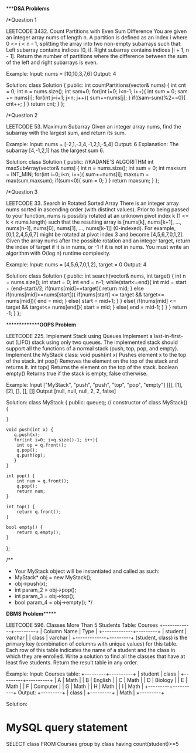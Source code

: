 *****************************DSA Problems**************************

/*Question 1

LEETCODE 3432. Count Partitions with Even Sum Difference
You are given an integer array nums of length n.
A partition is defined as an index i where 0 <= i < n - 1, splitting the array into two non-empty subarrays such that:
Left subarray contains indices [0, i].
Right subarray contains indices [i + 1, n - 1].
Return the number of partitions where the difference between the sum of the left and right subarrays is even.

Example:
Input: nums = [10,10,3,7,6]
Output: 4

Solution:
class Solution {
public:
    int countPartitions(vector<int>& nums) {
        int cnt = 0;
        int n = nums.size();
        int sam=0;
        for(int i=0; i<n-1; i++){
            int sum = 0;
            sam += nums[i];
            for(int j=i+1; j<n; j++){
                 sum+=nums[j];
            }
            if((sam-sum)%2==0){
                cnt++;
            }
        }
        return cnt;
    }
};


/*Question 2

LEETCODE 53. Maximum Subarray
Given an integer array nums, find the 
subarray with the largest sum, and return its sum.

Example:
Input: nums = [-2,1,-3,4,-1,2,1,-5,4]
Output: 6
Explanation: The subarray [4,-1,2,1] has the largest sum 6.

Solution:
class Solution {
public:
//KADANE'S ALGORITHM
    int maxSubArray(vector<int>& nums) {
        int n = nums.size();
        int sum = 0;
        int maxsum = INT_MIN;
        for(int i=0; i<n; i++){
          sum+=nums[i];
          maxsum = max(sum,maxsum);
          if(sum<0){
            sum = 0;
          }
        }
        return maxsum;
    }
};

/*Question 3

LEETCODE 33. Search in Rotated Sorted Array
There is an integer array nums sorted in ascending order (with distinct values).
Prior to being passed to your function, nums is possibly rotated at an unknown pivot index k (1 <= k < nums.length) such that the resulting array is [nums[k], nums[k+1], ..., nums[n-1], nums[0], nums[1], ..., nums[k-1]] (0-indexed). For example, [0,1,2,4,5,6,7] might be rotated at pivot index 3 and become [4,5,6,7,0,1,2].
Given the array nums after the possible rotation and an integer target, return the index of target if it is in nums, or -1 if it is not in nums.
You must write an algorithm with O(log n) runtime complexity.

Example:
Input: nums = [4,5,6,7,0,1,2], target = 0
Output: 4

Solution:
class Solution {
public:
    int search(vector<int>& nums, int target) {
        int n = nums.size();
        int start = 0;
        int end = n-1;
        while(start<=end){
            int mid = start + (end-start)/2;
            if(nums[mid]==target){
                return mid;
            }
            else if(nums[mid]>=nums[start]){
                if(nums[start] <= target && target<= nums[mid]){
                    end = mid;
                }
                else{
                    start = mid+1;
                }
            }
            else{
                if(nums[mid] <= target && target<= nums[end]){
                    start = mid;
                }
                else{
                    end = mid-1;
                }
            }
        }
        return -1;
    }
};



*********************************OOPS Problem********************

LEETCODE 225. Implement Stack using Queues
Implement a last-in-first-out (LIFO) stack using only two queues. The implemented stack should support all the functions of a normal stack (push, top, pop, and empty).
Implement the MyStack class:
void push(int x) Pushes element x to the top of the stack.
int pop() Removes the element on the top of the stack and returns it.
int top() Returns the element on the top of the stack.
boolean empty() Returns true if the stack is empty, false otherwise.

Example:
Input
["MyStack", "push", "push", "top", "pop", "empty"]
[[], [1], [2], [], [], []]
Output
[null, null, null, 2, 2, false]

Solution:
class MyStack {
public:
    queue<int>q;
    // constructor of class 
    MyStack() {
        
    }
    
    void push(int x) {
       q.push(x);
       for(int i=0; i<q.size()-1; i++){
        int op = q.front();
        q.pop();
        q.push(op);
       }
    }
    
    int pop() {
        int num = q.front();
        q.pop();
        return num;
    }
    
    int top() {
        return q.front();
    }
    
    bool empty() {
        return q.empty();
    }
};

/**
 * Your MyStack object will be instantiated and called as such:
 * MyStack* obj = new MyStack();
 * obj->push(x);
 * int param_2 = obj->pop();
 * int param_3 = obj->top();
 * bool param_4 = obj->empty();
 */




************************DBMS Problem*****************************

LEETCODE 596. Classes More Than 5 Students
Table: Courses
+-------------+---------+
| Column Name | Type    |
+-------------+---------+
| student     | varchar |
| class       | varchar |
+-------------+---------+
(student, class) is the primary key (combination of columns with unique values) for this table.
Each row of this table indicates the name of a student and the class in which they are enrolled.
Write a solution to find all the classes that have at least five students.
Return the result table in any order.

Example:
Input: 
Courses table:
+---------+----------+
| student | class    |
+---------+----------+
| A       | Math     |
| B       | English  |
| C       | Math     |
| D       | Biology  |
| E       | Math     |
| F       | Computer |
| G       | Math     |
| H       | Math     |
| I       | Math     |
+---------+----------+
Output: 
+---------+
| class   |
+---------+
| Math    |
+---------+

Solution:
# MySQL query statement
SELECT class FROM Courses
group by class
having count(student)>=5








